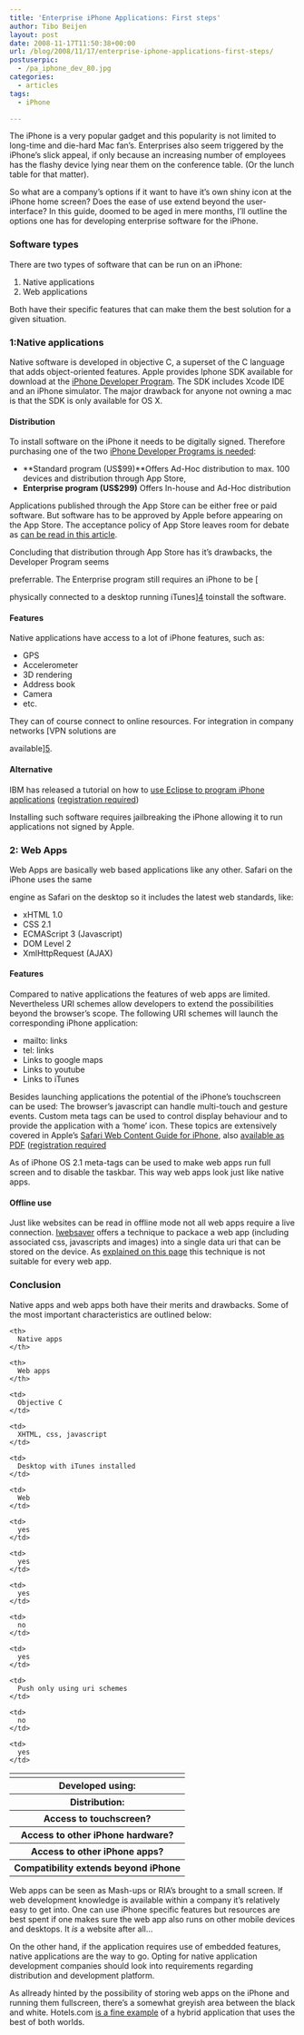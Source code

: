 ```yaml
---
title: 'Enterprise iPhone Applications: First steps'
author: Tibo Beijen
layout: post
date: 2008-11-17T11:50:38+00:00
url: /blog/2008/11/17/enterprise-iphone-applications-first-steps/
postuserpic:
  - /pa_iphone_dev_80.jpg
categories:
  - articles
tags:
  - iPhone

---
```

The iPhone is a very popular gadget and this popularity is not limited to long-time and die-hard Mac fan&#8217;s. Enterprises also seem triggered by the iPhone&#8217;s slick appeal, if only because an increasing number of employees has the flashy device lying near them on the conference table. (Or the lunch table for that matter).

So what are a company&#8217;s options if it want to have it&#8217;s own shiny icon at the iPhone home screen? Does the ease of use extend beyond the user-interface? In this guide, doomed to be aged in mere months, I&#8217;ll outline the options one has for developing enterprise software for the iPhone.

<!--more-->

### Software types

There are two types of software that can be run on an iPhone:

  1. Native applications
  2. Web applications

Both have their specific features that can make them the best solution for a given situation.

### 1:Native applications

Native software is developed in objective C, a superset of the C language that adds object-oriented features. Apple provides Iphone SDK available for download at the [iPhone Developer Program][1]. The SDK includes Xcode IDE and an iPhone simulator. The major drawback for anyone not owning a mac is that the SDK is only available for OS X.

#### Distribution

To install software on the iPhone it needs to be digitally signed. Therefore purchasing one of the two [iPhone Developer Programs is needed][2]:

  * **Standard program (US$99)**Offers Ad-Hoc distribution to max. 100 devices and distribution through App Store,
  * **Enterprise program (US$299)** Offers In-house and Ad-Hoc distribution

Applications published through the App Store can be either free or paid software. But software has to be approved by Apple before appearing on the App Store. The acceptance policy of App Store leaves room for debate as [can be read in this article][3].

Concluding that distribution through App Store has it&#8217;s drawbacks, the Developer Program seems
  
preferrable. The Enterprise program still requires an iPhone to be [
  
physically connected to a desktop running iTunes][4] toinstall the software.

#### Features

Native applications have access to a lot of iPhone features, such as:

  * GPS
  * Accelerometer
  * 3D rendering
  * Address book
  * Camera
  * etc.

They can of course connect to online resources. For integration in company networks [VPN solutions are
  
available][5].

#### Alternative

IBM has released a tutorial on how to [use Eclipse to program iPhone applications][6] ([registration required][7])

Installing such software requires jailbreaking the iPhone allowing it to run applications not signed by Apple.

### 2: Web Apps

Web Apps are basically web based applications like any other. Safari on the iPhone uses the same
  
engine as Safari on the desktop so it includes the latest web standards, like:

  * xHTML 1.0
  * CSS 2.1
  * ECMAScript 3 (Javascript)
  * DOM Level 2
  * XmlHttpRequest (AJAX)

#### Features

Compared to native applications the features of web apps are limited. Nevertheless URI schemes allow developers to extend the possibilities beyond the browser&#8217;s scope. The following URI schemes will launch the corresponding iPhone application:

  * mailto: links
  * tel: links
  * Links to google maps
  * Links to youtube
  * Links to iTunes

Besides launching applications the potential of the iPhone&#8217;s touchscreen can be used: The browser&#8217;s javascript can handle multi-touch and gesture events. Custom meta tags can be used to control display behaviour and to provide the application with a &#8216;home&#8217; icon. These topics are extensively covered in Apple&#8217;s [Safari Web Content Guide for iPhone][8], also [available as PDF][9] ([registration required][10]

As of iPhone OS 2.1 meta-tags can be used to make web apps run full screen and to disable the taskbar. This way web apps look just like native apps.

#### Offline use

Just like websites can be read in offline mode not all web apps require a live connection. [Iwebsaver][11] offers a technique to packace a web app (including associated css, javascripts and images) into a single data uri that can be stored on the device. As [explained on this page][12] this technique is not suitable for every web app.

### Conclusion

Native apps and web apps both have their merits and drawbacks. Some of the most important characteristics are outlined below:

<table border="0" cellspacing="0">
  <tr>
    <td>
    </td>
    
    <th>
      Native apps
    </th>
    
    <th>
      Web apps
    </th>
  </tr>
  
  <tr>
    <th>
      Developed using:
    </th>
    
    <td>
      Objective C
    </td>
    
    <td>
      XHTML, css, javascript
    </td>
  </tr>
  
  <tr>
    <th>
      Distribution:
    </th>
    
    <td>
      Desktop with iTunes installed
    </td>
    
    <td>
      Web
    </td>
  </tr>
  
  <tr>
    <th>
      Access to touchscreen?
    </th>
    
    <td>
      yes
    </td>
    
    <td>
      yes
    </td>
  </tr>
  
  <tr>
    <th>
      Access to other iPhone hardware?
    </th>
    
    <td>
      yes
    </td>
    
    <td>
      no
    </td>
  </tr>
  
  <tr>
    <th>
      Access to other iPhone apps?
    </th>
    
    <td>
      yes
    </td>
    
    <td>
      Push only using uri schemes
    </td>
  </tr>
  
  <tr>
    <th>
      Compatibility extends beyond iPhone
    </th>
    
    <td>
      no
    </td>
    
    <td>
      yes
    </td>
  </tr>
</table>

Web apps can be seen as Mash-ups or RIA&#8217;s brought to a small screen. If web development knowledge is available within a company it&#8217;s relatively easy to get into. One can use iPhone specific features but resources are best spent if one makes sure the web app also runs on other mobile devices and desktops. It _is_ a website after all&#8230;

On the other hand, if the application requires use of embedded features, native applications are the way to go. Opting for native application development companies should look into requirements regarding distribution and development platform.

As allready hinted by the possibility of storing web apps on the iPhone and running them fullscreen, there&#8217;s a somewhat greyish area between the black and white. Hotels.com [is a fine example][13] of a hybrid application that uses the best of both worlds.

 [1]: http://developer.apple.com/iphone/program/
 [2]: http://developer.apple.com/iphone/program/apply.html
 [3]: http://www.computerworld.com/action/article.do?command=viewArticleBasic&articleId=9115184
 [4]: http://www.computerworld.com/action/article.do?command=viewArticleBasic&articleId=9095398
 [5]: http://www.apple.com/iphone/enterprise/integration.html
 [6]: https://www6.software.ibm.com/developerworks/education/os-eclipse-iphone-cdt/index.html
 [7]: https://www.ibm.com/account/myibm/profile.do?cc=us&lc=en&page=reg
 [8]: http://developer.apple.com/webapps/docs/documentation/AppleApplications/Reference/SafariWebContent/Introduction/chapter_1_section_1.html
 [9]: http://developer.apple.com/webapps/docs/documentation/AppleApplications/Reference/SafariWebContent/SafariWebContent.pdf
 [10]: http://developer.apple.com/iphone/sdk1/
 [11]: http://iwebsaver.com/
 [12]: http://iwebsaver.com/webmasters/
 [13]: http://blogs.oreilly.com/iphone/2008/08/when-a-native-iphone-app-is-re.html